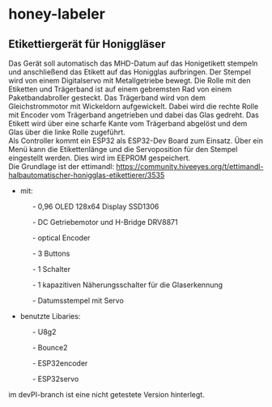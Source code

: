 # honey-labeler
## Etikettiergerät für Honiggläser
Das Gerät soll automatisch das MHD-Datum auf das Honigetikett stempeln und anschließend das Etikett auf das Honigglas aufbringen. Der Stempel wird von einem Digitalservo mit Metallgetriebe bewegt. Die Rolle mit den Etiketten und Trägerband ist auf einem gebremsten Rad von einem Paketbandabroller gesteckt. Das Trägerband wird von dem Gleichstrommotor mit Wickeldorn aufgewickelt. Dabei wird die rechte Rolle mit Encoder vom Trägerband angetrieben und dabei das Glas gedreht. Das Etikett wird über eine scharfe Kante vom Trägerband abgelöst und dem Glas über die linke Rolle zugeführt. <br>
Als Controller kommt ein ESP32 als ESP32-Dev Board zum Einsatz. Über ein Menü kann die Etikettenlänge und die Servoposition für den Stempel eingestellt werden. Dies wird im EEPROM gespeichert.<br>
Die Grundlage ist der ettimandl: <a href="https://community.hiveeyes.org/t/ettimandl-halbautomatischer-honigglas-etikettierer/3535">https://community.hiveeyes.org/t/ettimandl-halbautomatischer-honigglas-etikettierer/3535</a> <br>

<ul>
<li>mit:</li>
  <ul>- 0,96 OLED 128x64 Display SSD1306</ul>
  <ul>- DC Getriebemotor und H-Bridge DRV8871</ul>
  <ul>- optical Encoder</ul>
  <ul>- 3 Buttons</ul>
  <ul>- 1 Schalter</ul>
  <ul>- 1 kapazitiven Näherungsschalter für die Glaserkennung</ul>
  <ul>- Datumsstempel mit Servo</ul>
</ul>
<ul>
<li>benutzte Libaries:</li>
  <ul>- U8g2</ul>
  <ul>- Bounce2</ul>
  <ul>- ESP32encoder</ul>
  <ul>- ESP32servo</ul>
</ul>
im devPI-branch ist eine nicht getestete Version hinterlegt.<br>

